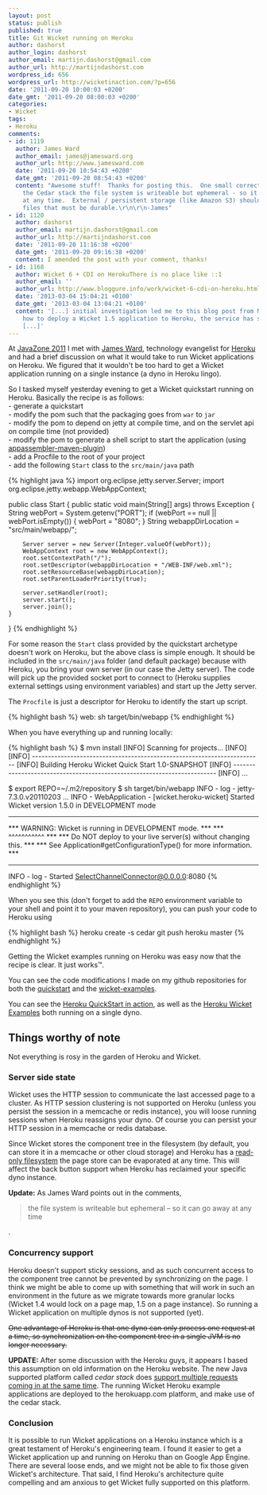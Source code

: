 ```yaml
---
layout: post
status: publish
published: true
title: Git Wicket running on Heroku
author: dashorst
author_login: dashorst
author_email: martijn.dashorst@gmail.com
author_url: http://martijndashorst.com
wordpress_id: 656
wordpress_url: http://wicketinaction.com/?p=656
date: '2011-09-20 10:00:03 +0200'
date_gmt: '2011-09-20 08:00:03 +0200'
categories:
- Wicket
tags:
- Heroku
comments:
- id: 1119
  author: James Ward
  author_email: james@jamesward.org
  author_url: http://www.jamesward.com
  date: '2011-09-20 10:54:43 +0200'
  date_gmt: '2011-09-20 08:54:43 +0200'
  content: "Awesome stuff!  Thanks for posting this.  One small correction...  On
    the Cedar stack the file system is writeable but ephemeral - so it can go away
    at any time.  External / persistent storage (like Amazon S3) should be used for
    files that must be durable.\r\n\r\n-James"
- id: 1120
  author: dashorst
  author_email: martijn.dashorst@gmail.com
  author_url: http://martijndashorst.com
  date: '2011-09-20 11:16:38 +0200'
  date_gmt: '2011-09-20 09:16:38 +0200'
  content: I amended the post with your comment, thanks!
- id: 1168
  author: Wicket 6 + CDI on HerokuThere is no place like ::1
  author_email: ''
  author_url: http://www.bloggure.info/work/wicket-6-cdi-on-heroku.html
  date: '2013-03-04 15:04:21 +0100'
  date_gmt: '2013-03-04 13:04:21 +0100'
  content: '[...] initial investigation led me to this blog post from Martijn Dashorst explaining
    how to deploy a Wicket 1.5 application to Heroku, the service has slightly evolved
    [...]'
---
```

<p>At <a href="http://vimeo.com/28791557">JavaZone 2011</a> I met with <a href="http://jamesward.com">James Ward</a>, technology evangelist for <a href="http://heroku.com">Heroku</a> and had a brief discussion on what it would take to run Wicket applications on Heroku. We figured that it wouldn't be too hard to get a Wicket application running on a single instance (a dyno in Heroku lingo).</p>
<p>So I tasked myself yesterday evening to get a Wicket quickstart running on Heroku. Basically the recipe is as follows:<br />
 - generate a quickstart<br />
 - modify the pom such that the packaging goes from <code>war</code> to <code>jar</code><br />
 - modify the pom to depend on jetty at compile time, and on the servlet api on compile time (not provided)<br />
 - modify the pom to generate a shell script to start the application (using <a href="http://mojo.codehaus.org/appassembler/appassembler-maven-plugin/">appassembler-maven-plugin</a>)<br />
 - add a Procfile to the root of your project<br />
 - add the following <code>Start</code> class to the <code>src/main/java</code> path</p>

{% highlight java %}
import org.eclipse.jetty.server.Server;
import org.eclipse.jetty.webapp.WebAppContext;

public class Start {
    public static void main(String[] args) throws Exception {
        String webPort = System.getenv("PORT");
        if (webPort == null || webPort.isEmpty()) {
            webPort = "8080";
        }
        String webappDirLocation = "src/main/webapp/";

        Server server = new Server(Integer.valueOf(webPort));
        WebAppContext root = new WebAppContext();
        root.setContextPath("/");
        root.setDescriptor(webappDirLocation + "/WEB-INF/web.xml");
        root.setResourceBase(webappDirLocation);
        root.setParentLoaderPriority(true);

        server.setHandler(root);
        server.start();
        server.join();
    }
}
{% endhighlight %}

<p>For some reason the <code>Start</code> class provided by the quickstart archetype doesn't work on Heroku, but the above class is simple enough. It should be included in the <code>src/main/java</code> folder (and default package) because with Heroku, you bring your own server (in our case the Jetty server). The code will pick up the provided socket port to connect to (Heroku supplies external settings using environment variables) and start up the Jetty server.</p>
<p>The <code>Procfile</code> is just a descriptor for Heroku to identify the start up script.</p>

{% highlight bash %}
web:   sh target/bin/webapp
{% endhighlight %}

<p>When you have everything up and running locally:</p>

{% highlight bash %}
$ mvn install
[INFO] Scanning for projects...
[INFO]                                                                         
[INFO] ------------------------------------------------------------------------
[INFO] Building Heroku Wicket Quick Start 1.0-SNAPSHOT
[INFO] ------------------------------------------------------------------------
[INFO] 
...

$ export REPO=~/.m2/repository
$ sh target/bin/webapp
INFO  - log                        - jetty-7.3.0.v20110203
...
INFO  - WebApplication             - [wicket.heroku-wicket] Started Wicket version 1.5.0 in DEVELOPMENT mode
********************************************************************
*** WARNING: Wicket is running in DEVELOPMENT mode.              ***
***                               ^^^^^^^^^^^                    ***
*** Do NOT deploy to your live server(s) without changing this.  ***
*** See Application#getConfigurationType() for more information. ***
********************************************************************
INFO  - log                        - Started SelectChannelConnector@0.0.0.0:8080
{% endhighlight %}

<p>When you see this (don't forget to add the <code>REPO</code> environment variable to your shell and point it to your maven repository), you can push your code to Heroku using</p>

{% highlight bash %}
heroku create -s cedar
git push heroku master
{% endhighlight %}

<p>Getting the Wicket examples running on Heroku was easy now that the recipe is clear. It just works™.</p>
<p>You can see the code modifications I made on my github repositories for both the <a href="https://github.com/dashorst/heroku-wicket-quickstart">quickstart</a> and the <a href="https://github.com/dashorst/heroku-wicket-examples">wicket-examples</a>.</p>
<p>You can see the <a href="http://wicket-quickstart.herokuapp.com">Heroku QuickStart in action</a>, as well as the <a href="http://wicket-examples.herokuapp.com">Heroku Wicket Examples</a> both running on a single dyno.</p>
<h2>Things worthy of note</h2>
<p>Not everything is rosy in the garden of Heroku and Wicket.</p>
<h3>Server side state</h3>
<p>Wicket uses the HTTP session to communicate the last accessed page to a cluster. As HTTP session clustering is not supported on Heroku (unless you persist the session in a memcache or redis instance), you will loose running sessions when Heroku reassigns your dyno. Of course you can persist your HTTP session in a memcache or redis database.</p>
<p>Since Wicket stores the component tree in the filesystem (by default, you can store it in a memcache or other cloud storage) and Heroku has a <a href="http://devcenter.heroku.com/articles/read-only-filesystem">read-only filesystem</a> the page store can be evaporated at any time. This will affect the back button support when Heroku has reclaimed your specific dyno instance.</p>
<p><b>Update:</b> As James Ward points out in the comments,<br />
<blockquote>the file system is writeable but ephemeral – so it can go away at any time</p></blockquote>
<p>.</p>
<h3>Concurrency support</h3>
<p>Heroku doesn't support sticky sessions, and as such concurrent access to the component tree cannot be prevented by synchronizing on the page. I think we might be able to come up with something that will work in such an environment in the future as we migrate towards more granular locks (Wicket 1.4 would lock on a page map, 1.5 on a page instance). So running a Wicket application on multiple dynos is not supported (yet).</p>
<p><del datetime="2011-09-20T21:01:38+00:00">One advantage of Heroku is that one dyno can only process one request at a time, so synchronization on the component tree in a single JVM is no longer necessary.</del></p>
<p><b>UPDATE:</b> After some discussion with the Heroku guys, it appears I based this assumption on old information on the Heroku website. The new Java supported platform called <i>cedar stack</i> does <a href="http://devcenter.heroku.com/articles/http-routing#the_herokuappcom_http_stack">support multiple requests coming in at the same time</a>. The running Wicket Heroku example applications are deployed to the herokuapp.com platform, and make use of the cedar stack.</p>
<h3>Conclusion</h3>
<p>It is possible to run Wicket applications on a Heroku instance which is a great testament of Heroku's engineering team. I found it easier to get a Wicket application up and running on Heroku than on Google App Engine. There are several loose ends, and we might not be able to fix those given Wicket's architecture. That said, I find Heroku's architecture quite compelling and am anxious to get Wicket fully supported on this platform.</p>
